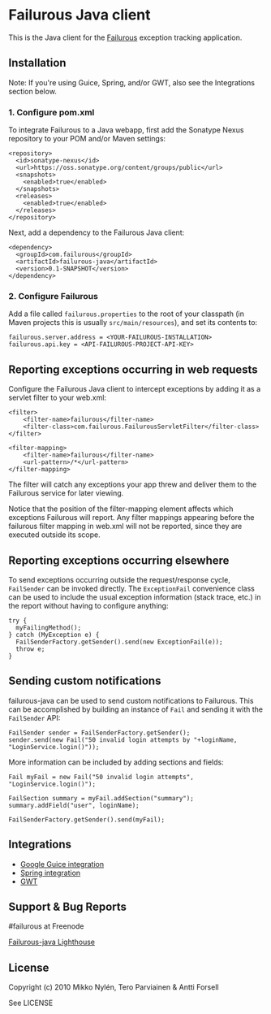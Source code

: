 # Failurous Java client

This is the Java client for the [Failurous](http://github.com/mnylen/failurous) exception tracking application.

## Installation

Note: If you're using Guice, Spring, and/or GWT, also see the Integrations section below.

### 1. Configure pom.xml

To integrate Failurous to a Java webapp, first add the Sonatype Nexus repository to your POM and/or Maven settings:

    <repository>
      <id>sonatype-nexus</id>
      <url>https://oss.sonatype.org/content/groups/public</url>
      <snapshots>
        <enabled>true</enabled>
      </snapshots>
      <releases>
        <enabled>true</enabled>
      </releases>
    </repository>
		
Next, add a dependency to the Failurous Java client:

    <dependency>
      <groupId>com.failurous</groupId>
      <artifactId>failurous-java</artifactId>
      <version>0.1-SNAPSHOT</version>
    </dependency>
		
### 2. Configure Failurous

Add a file called `failurous.properties` to the root of your classpath (in Maven projects this is usually `src/main/resources`),
and set its contents to:

    failurous.server.address = <YOUR-FAILUROUS-INSTALLATION>
    failurous.api.key = <API-FAILUROUS-PROJECT-API-KEY>
    
## Reporting exceptions occurring in web requests
    
Configure the Failurous Java client to intercept exceptions by adding it as a servlet filter to your web.xml:

	<filter>
		<filter-name>failurous</filter-name>
		<filter-class>com.failurous.FailurousServletFilter</filter-class>
	</filter>
	
	<filter-mapping>
		<filter-name>failurous</filter-name>
		<url-pattern>/*</url-pattern>
	</filter-mapping>
		
The filter will catch any exceptions your app threw and deliver them to the Failurous service for later viewing.

Notice that the position of the filter-mapping element affects which exceptions Failurous will report. Any filter mappings appearing before the failurous filter mapping in web.xml will not be reported, since they are executed outside its scope.

## Reporting exceptions occurring elsewhere

To send exceptions occurring outside the request/response cycle, `FailSender` can be invoked directly.
The `ExceptionFail` convenience class can be used to include the usual exception information (stack trace, etc.)
in the report without having to configure anything:

    try {
      myFailingMethod();
    } catch (MyException e) {
      FailSenderFactory.getSender().send(new ExceptionFail(e));
      throw e;
    }
       
## Sending custom notifications

failurous-java can be used to send custom notifications to Failurous. This can be accomplished by building an instance of `Fail` and sending it with the `FailSender` API:

    FailSender sender = FailSenderFactory.getSender();
    sender.send(new Fail("50 invalid login attempts by "+loginName, "LoginService.login()"));

More information can be included by adding sections and fields:

    Fail myFail = new Fail("50 invalid login attempts", "LoginService.login()");
    
    FailSection summary = myFail.addSection("summary");
    summary.addField("user", loginName);
    
    FailSenderFactory.getSender().send(myFail);
    
## Integrations

* [Google Guice integration](http://github.com/teropa/failurous-java/tree/master/failurous-java-guice/)
* [Spring integration](http://github.com/teropa/failurous-java/tree/master/failurous-java-spring/)
* [GWT](http://github.com/teropa/failurous-java/tree/master/failurous-java-gwt/)

## Support & Bug Reports

\#failurous at Freenode

[Failurous-java Lighthouse](http://failurous.lighthouseapp.com/projects/62311-failurous-java)

## License

Copyright (c) 2010 Mikko Nylén, Tero Parviainen & Antti Forsell

See LICENSE

